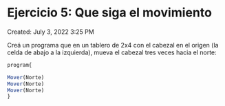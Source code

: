 # Ejercicio 5: Que siga el movimiento

Created: July 3, 2022 3:25 PM

Creá un programa que en un tablero de 2x4 con el cabezal en el origen (la celda de abajo a la izquierda), mueva el cabezal tres veces hacia el norte:

```jsx
program{

Mover(Norte)
Mover(Norte)
Mover(Norte)
}

```